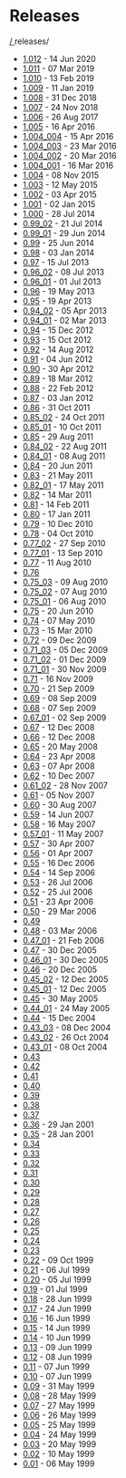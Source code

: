 # Releases

[ / ](..)releases/

- [1.012](1.012.html) - 14 Jun 2020
- [1.011](1.011.html) - 07 Mar 2019
- [1.010](1.010.html) - 13 Feb 2019
- [1.009](1.009.html) - 11 Jan 2019
- [1.008](1.008.html) - 31 Dec 2018
- [1.007](1.007.html) - 24 Nov 2018
- [1.006](1.006.html) - 26 Aug 2017
- [1.005](1.005.html) - 16 Apr 2016
- [1.004_004](1.004_004.html) - 15 Apr 2016
- [1.004_003](1.004_003.html) - 23 Mar 2016
- [1.004_002](1.004_002.html) - 20 Mar 2016
- [1.004_001](1.004_001.html) - 16 Mar 2016
- [1.004](1.004.html) - 08 Nov 2015
- [1.003](1.003.html) - 12 May 2015
- [1.002](1.002.html) - 03 Apr 2015
- [1.001](1.001.html) - 02 Jan 2015
- [1.000](1.000.html) - 28 Jul 2014
- [0.99_02](0.99_02.html) - 21 Jul 2014
- [0.99_01](0.99_01.html) - 29 Jun 2014
- [0.99](0.99.html) - 25 Jun 2014
- [0.98](0.98.html) - 03 Jan 2014
- [0.97](0.97.html) - 15 Jul 2013
- [0.96_02](0.96_02.html) - 08 Jul 2013
- [0.96_01](0.96_01.html) - 01 Jul 2013
- [0.96](0.96.html) - 19 May 2013
- [0.95](0.95.html) - 19 Apr 2013
- [0.94_02](0.94_02.html) - 05 Apr 2013
- [0.94_01](0.94_01.html) - 02 Mar 2013
- [0.94](0.94.html) - 15 Dec 2012
- [0.93](0.93.html) - 15 Oct 2012
- [0.92](0.92.html) - 14 Aug 2012
- [0.91](0.91.html) - 04 Jun 2012
- [0.90](0.90.html) - 30 Apr 2012
- [0.89](0.89.html) - 18 Mar 2012
- [0.88](0.88.html) - 22 Feb 2012
- [0.87](0.87.html) - 03 Jan 2012
- [0.86](0.86.html) - 31 Oct 2011
- [0.85_02](0.85_02.html) - 24 Oct 2011
- [0.85_01](0.85_01.html) - 10 Oct 2011
- [0.85](0.85.html) - 29 Aug 2011
- [0.84_02](0.84_02.html) - 22 Aug 2011
- [0.84_01](0.84_01.html) - 08 Aug 2011
- [0.84](0.84.html) - 20 Jun 2011
- [0.83](0.83.html) - 21 May 2011
- [0.82_01](0.82_01.html) - 17 May 2011
- [0.82](0.82.html) - 14 Mar 2011
- [0.81](0.81.html) - 14 Feb 2011
- [0.80](0.80.html) - 17 Jan 2011
- [0.79](0.79.html) - 10 Dec 2010
- [0.78](0.78.html) - 04 Oct 2010
- [0.77_02](0.77_02.html) - 27 Sep 2010
- [0.77_01](0.77_01.html) - 13 Sep 2010
- [0.77](0.77.html) - 11 Aug 2010
- [0.76](0.76.html)
- [0.75_03](0.75_03.html) - 09 Aug 2010
- [0.75_02](0.75_02.html) - 07 Aug 2010
- [0.75_01](0.75_01.html) - 06 Aug 2010
- [0.75](0.75.html) - 20 Jun 2010
- [0.74](0.74.html) - 07 May 2010
- [0.73](0.73.html) - 15 Mar 2010
- [0.72](0.72.html) - 09 Dec 2009
- [0.71_03](0.71_03.html) - 05 Dec 2009
- [0.71_02](0.71_02.html) - 01 Dec 2009
- [0.71_01](0.71_01.html) - 30 Nov 2009
- [0.71](0.71.html) - 16 Nov 2009
- [0.70](0.70.html) - 21 Sep 2009
- [0.69](0.69.html) - 08 Sep 2009
- [0.68](0.68.html) - 07 Sep 2009
- [0.67_01](0.67_01.html) - 02 Sep 2009
- [0.67](0.67.html) - 12 Dec 2008
- [0.66](0.66.html) - 12 Dec 2008
- [0.65](0.65.html) - 20 May 2008
- [0.64](0.64.html) - 23 Apr 2008
- [0.63](0.63.html) - 07 Apr 2008
- [0.62](0.62.html) - 10 Dec 2007
- [0.61_02](0.61_02.html) - 28 Nov 2007
- [0.61](0.61.html) - 05 Nov 2007
- [0.60](0.60.html) - 30 Aug 2007
- [0.59](0.59.html) - 14 Jun 2007
- [0.58](0.58.html) - 16 May 2007
- [0.57_01](0.57_01.html) - 11 May 2007
- [0.57](0.57.html) - 30 Apr 2007
- [0.56](0.56.html) - 01 Apr 2007
- [0.55](0.55.html) - 16 Dec 2006
- [0.54](0.54.html) - 14 Sep 2006
- [0.53](0.53.html) - 26 Jul 2006
- [0.52](0.52.html) - 25 Jul 2006
- [0.51](0.51.html) - 23 Apr 2006
- [0.50](0.50.html) - 29 Mar 2006
- [0.49](0.49.html)
- [0.48](0.48.html) - 03 Mar 2006
- [0.47_01](0.47_01.html) - 21 Feb 2006
- [0.47](0.47.html) - 30 Dec 2005
- [0.46_01](0.46_01.html) - 30 Dec 2005
- [0.46](0.46.html) - 20 Dec 2005
- [0.45_02](0.45_02.html) - 12 Dec 2005
- [0.45_01](0.45_01.html) - 12 Dec 2005
- [0.45](0.45.html) - 30 May 2005
- [0.44_01](0.44_01.html) - 24 May 2005
- [0.44](0.44.html) - 15 Dec 2004
- [0.43_03](0.43_03.html) - 08 Dec 2004
- [0.43_02](0.43_02.html) - 26 Oct 2004
- [0.43_01](0.43_01.html) - 08 Oct 2004
- [0.43](0.43.html)
- [0.42](0.42.html)
- [0.41](0.41.html)
- [0.40](0.40.html)
- [0.39](0.39.html)
- [0.38](0.38.html)
- [0.37](0.37.html)
- [0.36](0.36.html) - 29 Jan 2001
- [0.35](0.35.html) - 28 Jan 2001
- [0.34](0.34.html)
- [0.33](0.33.html)
- [0.32](0.32.html)
- [0.31](0.31.html)
- [0.30](0.30.html)
- [0.29](0.29.html)
- [0.28](0.28.html)
- [0.27](0.27.html)
- [0.26](0.26.html)
- [0.25](0.25.html)
- [0.24](0.24.html)
- [0.23](0.23.html)
- [0.22](0.22.html) - 09 Oct 1999
- [0.21](0.21.html) - 06 Jul 1999
- [0.20](0.20.html) - 05 Jul 1999
- [0.19](0.19.html) - 01 Jul 1999
- [0.18](0.18.html) - 28 Jun 1999
- [0.17](0.17.html) - 24 Jun 1999
- [0.16](0.16.html) - 16 Jun 1999
- [0.15](0.15.html) - 14 Jun 1999
- [0.14](0.14.html) - 10 Jun 1999
- [0.13](0.13.html) - 09 Jun 1999
- [0.12](0.12.html) - 08 Jun 1999
- [0.11](0.11.html) - 07 Jun 1999
- [0.10](0.10.html) - 07 Jun 1999
- [0.09](0.09.html) - 31 May 1999
- [0.08](0.08.html) - 28 May 1999
- [0.07](0.07.html) - 27 May 1999
- [0.06](0.06.html) - 26 May 1999
- [0.05](0.05.html) - 25 May 1999
- [0.04](0.04.html) - 24 May 1999
- [0.03](0.03.html) - 20 May 1999
- [0.02](0.02.html) - 10 May 1999
- [0.01](0.01.html) - 06 May 1999
